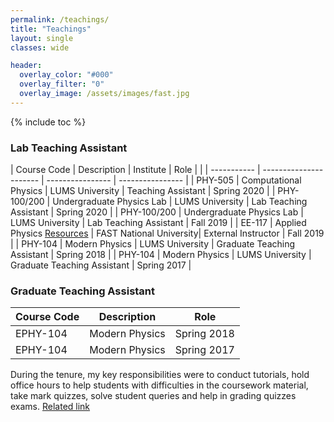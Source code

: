 ```yaml
---
permalink: /teachings/
title: "Teachings"
layout: single
classes: wide

header:
  overlay_color: "#000"
  overlay_filter: "0"
  overlay_image: /assets/images/fast.jpg
---
```

{% include toc %}

###  Lab Teaching Assistant

| Course Code | Description |    Institute   | Role | |
| ----------- | ----------------------    | ---------------- | ---------------- |
| PHY-505     | Computational Physics     | LUMS University | Teaching Assistant | Spring 2020 |
| PHY-100/200 | Undergraduate Physics Lab | LUMS University | Lab Teaching Assistant | Spring 2020 |
| PHY-100/200 | Undergraduate Physics Lab | LUMS University |  Lab Teaching Assistant | Fall 2019 |
| EE-117      | Applied Physics  [Resources](/teachings/apresources)         | FAST National University| External Instructor    | Fall 2019 |
| PHY-104     | Modern Physics            | LUMS University |  Graduate Teaching Assistant | Spring 2018 |
| PHY-104     | Modern Physics            | LUMS University |  Graduate Teaching Assistant | Spring 2017 |



###  Graduate Teaching Assistant

  | Course Code | Description |   Role    |
  | ----------- | ---------------------------------------- | ---------------- |
  | EPHY-104 | Modern Physics | Spring 2018 |
  | EPHY-104 | Modern Physics | Spring 2017 |

During the tenure, my key responsibilities were to conduct tutorials, hold office hours to help students with difficulties in the coursework material, take mark quizzes, solve student queries and help in grading quizzes exams.
[Related link](https://www.physlab.org/modern-physics-2018/)
